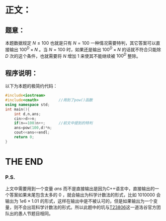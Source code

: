 # **正文：**
## 题意：
本题数据规定 $N≤100$ 也就是只有 $N=100$ 一种情况需要特判，其它答案可以直接输出 $100^D \times N$ 。当 $N=100$ 时，如果还是输出 $100^D \times N$ 的话就不符合只能除 $D$ 次的这个条件，也就需要将 $N$ 增加 $1$ 来使其不能继续被 $100^D$ 整除。
## 程序说明：
以下为本题的极简约代码：
```cpp
#include<iostream>
#include<cmath>         //用到了pow()函数
using namespace std;
int main(){
    int d,n,ans;
    cin>>d>>n;
    if(n==100)n++;      //前文中提到的特判
    ans=pow(100,d)*n;
    cout<<ans<<endl;
    return 0;
}
```
# **THE END**
### P.S.
上文中需要用到一个变量 $ans$ 而不是直接输出是因为C++语言中，直接输出的一个答案如果末尾包含太多的 $0$ ，就会输出为科学计数法的形式，比如 $1010000$ 会输出为 $1e6 \times 1.01$ 的形式，这样在输出中是不被认可的，但是如果输出为一个变量，则不会出现科学计数法的形式。所以此题中的坑与[T23806](https://www.luogu.com.cn/problem/T23806)这一道洛谷官方团队出的愚人节题目相同。